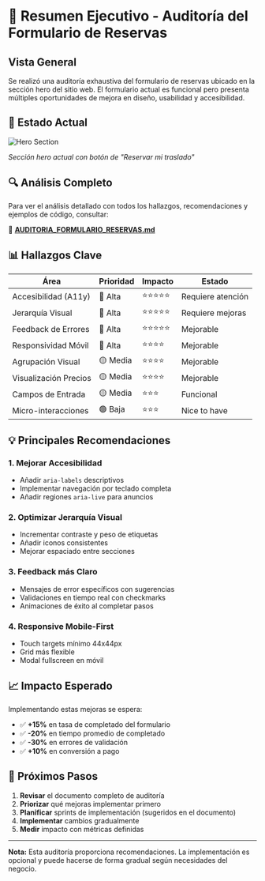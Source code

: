 # 🎯 Resumen Ejecutivo - Auditoría del Formulario de Reservas

## Vista General

Se realizó una auditoría exhaustiva del formulario de reservas ubicado en la sección hero del sitio web. El formulario actual es funcional pero presenta múltiples oportunidades de mejora en diseño, usabilidad y accesibilidad.

## 📸 Estado Actual

![Hero Section](https://github.com/user-attachments/assets/6c31f188-bf32-4f12-a376-df9d1784602a)

*Sección hero actual con botón de "Reservar mi traslado"*

## 🔍 Análisis Completo

Para ver el análisis detallado con todos los hallazgos, recomendaciones y ejemplos de código, consultar:

📄 **[AUDITORIA_FORMULARIO_RESERVAS.md](./AUDITORIA_FORMULARIO_RESERVAS.md)**

## 📊 Hallazgos Clave

| Área | Prioridad | Impacto | Estado |
|------|-----------|---------|--------|
| Accesibilidad (A11y) | 🔴 Alta | ⭐⭐⭐⭐⭐ | Requiere atención |
| Jerarquía Visual | 🔴 Alta | ⭐⭐⭐⭐⭐ | Requiere mejoras |
| Feedback de Errores | 🔴 Alta | ⭐⭐⭐⭐⭐ | Mejorable |
| Responsividad Móvil | 🔴 Alta | ⭐⭐⭐⭐ | Mejorable |
| Agrupación Visual | 🟡 Media | ⭐⭐⭐⭐ | Mejorable |
| Visualización Precios | 🟡 Media | ⭐⭐⭐⭐ | Mejorable |
| Campos de Entrada | 🟡 Media | ⭐⭐⭐ | Funcional |
| Micro-interacciones | 🟢 Baja | ⭐⭐⭐ | Nice to have |

## 💡 Principales Recomendaciones

### 1. Mejorar Accesibilidad
- Añadir `aria-labels` descriptivos
- Implementar navegación por teclado completa
- Añadir regiones `aria-live` para anuncios

### 2. Optimizar Jerarquía Visual
- Incrementar contraste y peso de etiquetas
- Añadir iconos consistentes
- Mejorar espaciado entre secciones

### 3. Feedback más Claro
- Mensajes de error específicos con sugerencias
- Validaciones en tiempo real con checkmarks
- Animaciones de éxito al completar pasos

### 4. Responsive Mobile-First
- Touch targets mínimo 44x44px
- Grid más flexible
- Modal fullscreen en móvil

## 📈 Impacto Esperado

Implementando estas mejoras se espera:

- ✅ **+15%** en tasa de completado del formulario
- ✅ **-20%** en tiempo promedio de completado
- ✅ **-30%** en errores de validación
- ✅ **+10%** en conversión a pago

## 🎯 Próximos Pasos

1. **Revisar** el documento completo de auditoría
2. **Priorizar** qué mejoras implementar primero
3. **Planificar** sprints de implementación (sugeridos en el documento)
4. **Implementar** cambios gradualmente
5. **Medir** impacto con métricas definidas

---

**Nota:** Esta auditoría proporciona recomendaciones. La implementación es opcional y puede hacerse de forma gradual según necesidades del negocio.
